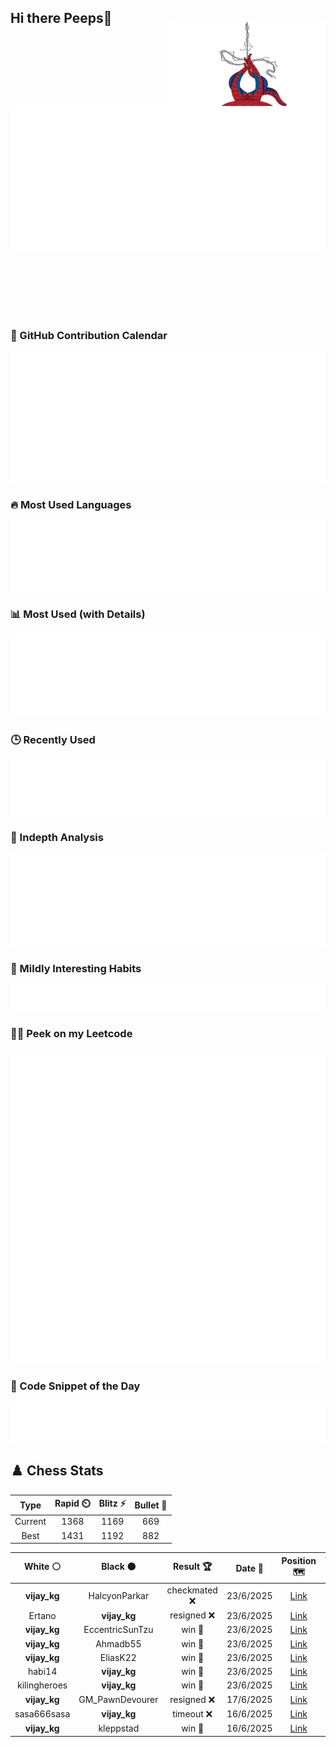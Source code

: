 ## Hi there Peeps👋

<p style="text-align: right; margin-top: -40px; position: relative; top: 15px;">
  <img src="./assets/spidertocat.png" width="250" height="250" alt="Spider-Ham swinging" align="right">
</p>

<div style="position: relative; width: 100%; height: auto;">
  <img src="./metrics.classic.svg" alt="Metrics" style="position: relative; top: -100px; left: 0; z-index: 1; display: block;">
</div>

### 📅 GitHub Contribution Calendar

![Half-year](./metrics.plugin.isocalendar.svg)

### 🔥 Most Used Languages
![Most Used](metrics.plugin.languages.svg)

### 📊 Most Used (with Details)
![Most Used Details](metrics.plugin.languages.details.svg)

### 🕒 Recently Used
![Recently Used](metrics.plugin.languages.recent.svg)

### 📌 Indepth Analysis
![Indepth](metrics.plugin.languages.indepth.svg)

### 🧠 Mildly Interesting Habits

![Habits Facts](./metrics.plugin.habits.facts.svg)

### 🧑‍💻 Peek on my Leetcode 

![LeetCode Stats](metrics.plugin.leetcode.svg)

### 📝 Code Snippet of the Day

![Code Snippet](./metrics.plugin.code.svg)

## ♟️ Chess Stats

<!--START_SECTION:chessStats-->
<!-- Automatically generated with https://github.com/Balastrong/chess-stats-action -->

| Type | Rapid ⏲️ | Blitz ⚡ | Bullet 🔫 |
|:---:|:---:|:---:|:---:|
| Current | 1368 | 1169 | 669 |
| Best | 1431 | 1192 | 882 |

| White ⚪ | Black ⚫ | Result 🏆 | Date 📅 | Position 🗺️ | Type 🕕 |
|:---:|:---:|:---:|:---:|:---:|:---:|
| **vijay_kg** | HalcyonParkar | checkmated ❌ | 23/6/2025 | <a href="http://www.ee.unb.ca/cgi-bin/tervo/fen.pl?select=1k6/pp1r2pp/1q1bp3/8/4B3/1R6/PP2Q1Pr/3R3K w - - 0 23">Link</a> | Blitz |
| Ertano | **vijay_kg** | resigned ❌ | 23/6/2025 | <a href="http://www.ee.unb.ca/cgi-bin/tervo/fen.pl?select=7r/p4k2/1p2p2P/4Bp2/3P4/Pn1BP3/1P2KPR1/8 w - - 3 28">Link</a> | Blitz |
| **vijay_kg** | EccentricSunTzu | win 🥇 | 23/6/2025 | <a href="http://www.ee.unb.ca/cgi-bin/tervo/fen.pl?select=8/7k/Q6p/6p1/P1p5/7P/1PP2PP1/6K1 b - - 0 33">Link</a> | Blitz |
| **vijay_kg** | Ahmadb55 | win 🥇 | 23/6/2025 | <a href="http://www.ee.unb.ca/cgi-bin/tervo/fen.pl?select=8/p3kpp1/4p2p/2N5/5PP1/1P4K1/P3R3/8 b - - 2 35">Link</a> | Blitz |
| **vijay_kg** | EliasK22 | win 🥇 | 23/6/2025 | <a href="http://www.ee.unb.ca/cgi-bin/tervo/fen.pl?select=r2r3k/pp2q1pp/5n2/8/1n4b1/B2B1N2/2P2PPP/R2Q1RK1 b - - 5 18">Link</a> | Blitz |
| habi14 | **vijay_kg** | win 🥇 | 23/6/2025 | <a href="http://www.ee.unb.ca/cgi-bin/tervo/fen.pl?select=r2Nkb1r/1p1b1pp1/4p2p/3n4/p2P4/2N5/PP3PPP/R1B1K2R w KQkq - 0 13">Link</a> | Blitz |
| kilingheroes | **vijay_kg** | win 🥇 | 23/6/2025 | <a href="http://www.ee.unb.ca/cgi-bin/tervo/fen.pl?select=3b4/5kp1/rp2pp1p/3p4/2pP4/2P5/5PPP/1RN3K1 w - - 0 32">Link</a> | Blitz |
| **vijay_kg** | GM_PawnDevourer | resigned ❌ | 17/6/2025 | <a href="http://www.ee.unb.ca/cgi-bin/tervo/fen.pl?select=r4rk1/1bp2ppp/8/p5B1/1b1N4/7P/5PP1/6K1 w - - 0 24">Link</a> | Blitz |
| sasa666sasa | **vijay_kg** | timeout ❌ | 16/6/2025 | <a href="http://www.ee.unb.ca/cgi-bin/tervo/fen.pl?select=r6r/3q1p2/P1k1p2p/3p4/B2P4/2N1B1Q1/1PP3K1/R4R2 b - - 2 34">Link</a> | Blitz |
| **vijay_kg** | kleppstad | win 🥇 | 16/6/2025 | <a href="http://www.ee.unb.ca/cgi-bin/tervo/fen.pl?select=8/6p1/3Q3k/p6p/2P2P2/1P5P/P5PK/8 b - - 0 39">Link</a> | Blitz |

<!--END_SECTION:chessStats-->

